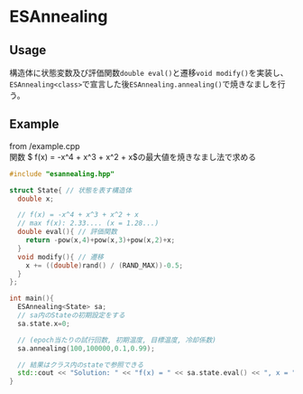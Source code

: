 # ESAnnealing

## Usage
構造体に状態変数及び評価関数`double eval()`と遷移`void modify()`を実装し、`ESAnnealing<class>`で宣言した後`ESAnnealing.annealing()`で焼きなましを行う。

## Example
from /example.cpp  
関数 $ f(x) = -x^4 + x^3 + x^2 + x$の最大値を焼きなまし法で求める
```cpp
#include "esannealing.hpp"

struct State{ // 状態を表す構造体
  double x;

  // f(x) = -x^4 + x^3 + x^2 + x
  // max f(x): 2.33.... (x = 1.28...)
  double eval(){ // 評価関数
    return -pow(x,4)+pow(x,3)+pow(x,2)+x;
  }
  void modify(){ // 遷移
    x += ((double)rand() / (RAND_MAX))-0.5;
  }
};

int main(){
  ESAnnealing<State> sa;
  // sa内のStateの初期設定をする
  sa.state.x=0;

  // (epoch当たりの試行回数, 初期温度, 目標温度, 冷却係数)
  sa.annealing(100,100000,0.1,0.99);

  // 結果はクラス内のstateで参照できる
  std::cout << "Solution: " << "f(x) = " << sa.state.eval() << ", x = " << sa.state.x << std::endl;
}
```
